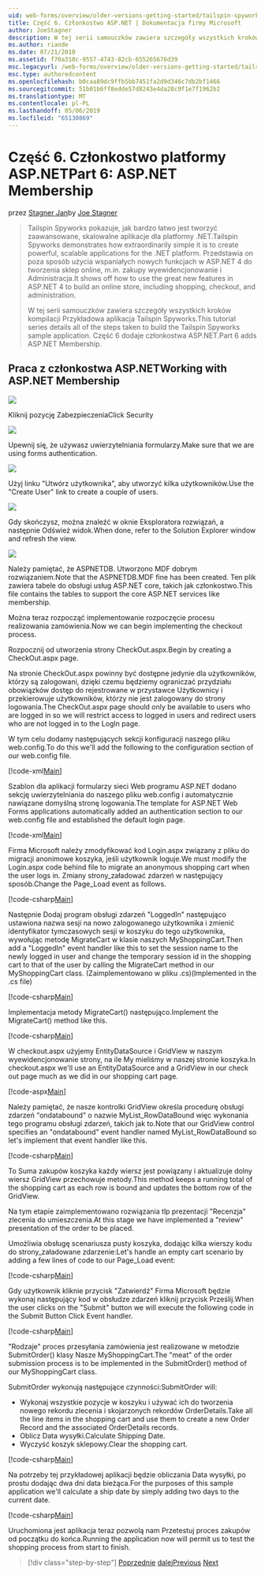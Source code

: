 ```yaml
---
uid: web-forms/overview/older-versions-getting-started/tailspin-spyworks/tailspin-spyworks-part-6
title: Część 6. Członkostwo ASP.NET | Dokumentacja firmy Microsoft
author: JoeStagner
description: W tej serii samouczków zawiera szczegóły wszystkich kroków kompilacji Przykładowa aplikacja Tailspin Spyworks. Część 6 dodaje członkostwa ASP.NET.
ms.author: riande
ms.date: 07/21/2010
ms.assetid: f70a310c-9557-4743-82cb-655265676d39
msc.legacyurl: /web-forms/overview/older-versions-getting-started/tailspin-spyworks/tailspin-spyworks-part-6
msc.type: authoredcontent
ms.openlocfilehash: b0caa89dc9ffb5bb7451fa2d9d346c7db2bf1466
ms.sourcegitcommit: 51b01b6ff8edde57d8243e4da28c9f1e7f1962b2
ms.translationtype: MT
ms.contentlocale: pl-PL
ms.lasthandoff: 05/06/2019
ms.locfileid: "65130869"
---
```

# <a name="part-6-aspnet-membership"></a><span data-ttu-id="6570e-104">Część 6. Członkostwo platformy ASP.NET</span><span class="sxs-lookup"><span data-stu-id="6570e-104">Part 6: ASP.NET Membership</span></span>

<span data-ttu-id="6570e-105">przez [Stagner Jan](https://github.com/JoeStagner)</span><span class="sxs-lookup"><span data-stu-id="6570e-105">by [Joe Stagner](https://github.com/JoeStagner)</span></span>

> <span data-ttu-id="6570e-106">Tailspin Spyworks pokazuje, jak bardzo łatwo jest tworzyć zaawansowane, skalowalne aplikacje dla platformy .NET.</span><span class="sxs-lookup"><span data-stu-id="6570e-106">Tailspin Spyworks demonstrates how extraordinarily simple it is to create powerful, scalable applications for the .NET platform.</span></span> <span data-ttu-id="6570e-107">Przedstawia on poza sposób użycia wspaniałych nowych funkcjach w ASP.NET 4 do tworzenia sklep online, m.in. zakupy wyewidencjonowanie i Administracja.</span><span class="sxs-lookup"><span data-stu-id="6570e-107">It shows off how to use the great new features in ASP.NET 4 to build an online store, including shopping, checkout, and administration.</span></span>
> 
> <span data-ttu-id="6570e-108">W tej serii samouczków zawiera szczegóły wszystkich kroków kompilacji Przykładowa aplikacja Tailspin Spyworks.</span><span class="sxs-lookup"><span data-stu-id="6570e-108">This tutorial series details all of the steps taken to build the Tailspin Spyworks sample application.</span></span> <span data-ttu-id="6570e-109">Część 6 dodaje członkostwa ASP.NET.</span><span class="sxs-lookup"><span data-stu-id="6570e-109">Part 6 adds ASP.NET Membership.</span></span>

## <a id="_Toc260221672"></a>  <span data-ttu-id="6570e-110">Praca z członkostwa ASP.NET</span><span class="sxs-lookup"><span data-stu-id="6570e-110">Working with ASP.NET Membership</span></span>

![](tailspin-spyworks-part-6/_static/image1.png)

<span data-ttu-id="6570e-111">Kliknij pozycję Zabezpieczenia</span><span class="sxs-lookup"><span data-stu-id="6570e-111">Click Security</span></span>

![](tailspin-spyworks-part-6/_static/image1.jpg)

<span data-ttu-id="6570e-112">Upewnij się, że używasz uwierzytelniania formularzy.</span><span class="sxs-lookup"><span data-stu-id="6570e-112">Make sure that we are using forms authentication.</span></span>

![](tailspin-spyworks-part-6/_static/image2.jpg)

<span data-ttu-id="6570e-113">Użyj linku "Utwórz użytkownika", aby utworzyć kilka użytkowników.</span><span class="sxs-lookup"><span data-stu-id="6570e-113">Use the "Create User" link to create a couple of users.</span></span>

![](tailspin-spyworks-part-6/_static/image3.jpg)

<span data-ttu-id="6570e-114">Gdy skończysz, można znaleźć w oknie Eksploratora rozwiązań, a następnie Odśwież widok.</span><span class="sxs-lookup"><span data-stu-id="6570e-114">When done, refer to the Solution Explorer window and refresh the view.</span></span>

![](tailspin-spyworks-part-6/_static/image2.png)

<span data-ttu-id="6570e-115">Należy pamiętać, że ASPNETDB. Utworzono MDF dobrym rozwiązaniem.</span><span class="sxs-lookup"><span data-stu-id="6570e-115">Note that the ASPNETDB.MDF fine has been created.</span></span> <span data-ttu-id="6570e-116">Ten plik zawiera tabele do obsługi usług ASP.NET core, takich jak członkostwo.</span><span class="sxs-lookup"><span data-stu-id="6570e-116">This file contains the tables to support the core ASP.NET services like membership.</span></span>

<span data-ttu-id="6570e-117">Można teraz rozpocząć implementowanie rozpoczęcie procesu realizowania zamówienia.</span><span class="sxs-lookup"><span data-stu-id="6570e-117">Now we can begin implementing the checkout process.</span></span>

<span data-ttu-id="6570e-118">Rozpocznij od utworzenia strony CheckOut.aspx.</span><span class="sxs-lookup"><span data-stu-id="6570e-118">Begin by creating a CheckOut.aspx page.</span></span>

<span data-ttu-id="6570e-119">Na stronie CheckOut.aspx powinny być dostępne jedynie dla użytkowników, którzy są zalogowani, dzięki czemu będziemy ograniczać przydziału obowiązków dostęp do rejestrowane w przystawce Użytkownicy i przekierowuje użytkowników, którzy nie jest zalogowany do strony logowania.</span><span class="sxs-lookup"><span data-stu-id="6570e-119">The CheckOut.aspx page should only be available to users who are logged in so we will restrict access to logged in users and redirect users who are not logged in to the LogIn page.</span></span>

<span data-ttu-id="6570e-120">W tym celu dodamy następujących sekcji konfiguracji naszego pliku web.config.</span><span class="sxs-lookup"><span data-stu-id="6570e-120">To do this we'll add the following to the configuration section of our web.config file.</span></span>

[!code-xml[Main](tailspin-spyworks-part-6/samples/sample1.xml)]

<span data-ttu-id="6570e-121">Szablon dla aplikacji formularzy sieci Web programu ASP.NET dodano sekcję uwierzytelniania do naszego pliku web.config i automatycznie nawiązane domyślną stronę logowania.</span><span class="sxs-lookup"><span data-stu-id="6570e-121">The template for ASP.NET Web Forms applications automatically added an authentication section to our web.config file and established the default login page.</span></span>

[!code-xml[Main](tailspin-spyworks-part-6/samples/sample2.xml)]

<span data-ttu-id="6570e-122">Firma Microsoft należy zmodyfikować kod Login.aspx związany z pliku do migracji anonimowe koszyka, jeśli użytkownik loguje.</span><span class="sxs-lookup"><span data-stu-id="6570e-122">We must modify the Login.aspx code behind file to migrate an anonymous shopping cart when the user logs in.</span></span> <span data-ttu-id="6570e-123">Zmiany strony\_załadować zdarzeń w następujący sposób.</span><span class="sxs-lookup"><span data-stu-id="6570e-123">Change the Page\_Load event as follows.</span></span>

[!code-csharp[Main](tailspin-spyworks-part-6/samples/sample3.cs)]

<span data-ttu-id="6570e-124">Następnie Dodaj program obsługi zdarzeń "LoggedIn" następująco ustawiona nazwa sesji na nowo zalogowanego użytkownika i zmienić identyfikator tymczasowych sesji w koszyku do tego użytkownika, wywołując metodę MigrateCart w klasie naszych MyShoppingCart.</span><span class="sxs-lookup"><span data-stu-id="6570e-124">Then add a "LoggedIn" event handler like this to set the session name to the newly logged in user and change the temporary session id in the shopping cart to that of the user by calling the MigrateCart method in our MyShoppingCart class.</span></span> <span data-ttu-id="6570e-125">(Zaimplementowano w pliku .cs)</span><span class="sxs-lookup"><span data-stu-id="6570e-125">(Implemented in the .cs file)</span></span>

[!code-csharp[Main](tailspin-spyworks-part-6/samples/sample4.cs)]

<span data-ttu-id="6570e-126">Implementacja metody MigrateCart() następująco.</span><span class="sxs-lookup"><span data-stu-id="6570e-126">Implement the MigrateCart() method like this.</span></span>

[!code-csharp[Main](tailspin-spyworks-part-6/samples/sample5.cs)]

<span data-ttu-id="6570e-127">W checkout.aspx użyjemy EntityDataSource i GridView w naszym wyewidencjonowanie strony, na ile My mieliśmy w naszej stronie koszyka.</span><span class="sxs-lookup"><span data-stu-id="6570e-127">In checkout.aspx we'll use an EntityDataSource and a GridView in our check out page much as we did in our shopping cart page.</span></span>

[!code-aspx[Main](tailspin-spyworks-part-6/samples/sample6.aspx)]

<span data-ttu-id="6570e-128">Należy pamiętać, że nasze kontrolki GridView określa procedurę obsługi zdarzeń "ondatabound" o nazwie MyList\_RowDataBound więc wykonania tego programu obsługi zdarzeń, takich jak to.</span><span class="sxs-lookup"><span data-stu-id="6570e-128">Note that our GridView control specifies an "ondatabound" event handler named MyList\_RowDataBound so let's implement that event handler like this.</span></span>

[!code-csharp[Main](tailspin-spyworks-part-6/samples/sample7.cs)]

<span data-ttu-id="6570e-129">To Suma zakupów koszyka każdy wiersz jest powiązany i aktualizuje dolny wiersz GridView przechowuje metody.</span><span class="sxs-lookup"><span data-stu-id="6570e-129">This method keeps a running total of the shopping cart as each row is bound and updates the bottom row of the GridView.</span></span>

<span data-ttu-id="6570e-130">Na tym etapie zaimplementowano rozwiązania tlp prezentacji "Recenzja" zlecenia do umieszczenia.</span><span class="sxs-lookup"><span data-stu-id="6570e-130">At this stage we have implemented a "review" presentation of the order to be placed.</span></span>

<span data-ttu-id="6570e-131">Umożliwia obsługę scenariusza pusty koszyka, dodając kilka wierszy kodu do strony\_załadowane zdarzenie:</span><span class="sxs-lookup"><span data-stu-id="6570e-131">Let's handle an empty cart scenario by adding a few lines of code to our Page\_Load event:</span></span>

[!code-csharp[Main](tailspin-spyworks-part-6/samples/sample8.cs)]

<span data-ttu-id="6570e-132">Gdy użytkownik kliknie przycisk "Zatwierdź" Firma Microsoft będzie wykonaj następujący kod w obsłudze zdarzeń kliknij przycisk Prześlij.</span><span class="sxs-lookup"><span data-stu-id="6570e-132">When the user clicks on the "Submit" button we will execute the following code in the Submit Button Click Event handler.</span></span>

[!code-csharp[Main](tailspin-spyworks-part-6/samples/sample9.cs)]

<span data-ttu-id="6570e-133">"Rodzaje" proces przesyłania zamówienia jest realizowane w metodzie SubmitOrder() klasy Nasze MyShoppingCart.</span><span class="sxs-lookup"><span data-stu-id="6570e-133">The "meat" of the order submission process is to be implemented in the SubmitOrder() method of our MyShoppingCart class.</span></span>

<span data-ttu-id="6570e-134">SubmitOrder wykonują następujące czynności:</span><span class="sxs-lookup"><span data-stu-id="6570e-134">SubmitOrder will:</span></span>

- <span data-ttu-id="6570e-135">Wykonaj wszystkie pozycje w koszyku i używać ich do tworzenia nowego rekordu zlecenia i skojarzonych rekordów OrderDetails.</span><span class="sxs-lookup"><span data-stu-id="6570e-135">Take all the line items in the shopping cart and use them to create a new Order Record and the associated OrderDetails records.</span></span>
- <span data-ttu-id="6570e-136">Oblicz Data wysyłki.</span><span class="sxs-lookup"><span data-stu-id="6570e-136">Calculate Shipping Date.</span></span>
- <span data-ttu-id="6570e-137">Wyczyść koszyk sklepowy.</span><span class="sxs-lookup"><span data-stu-id="6570e-137">Clear the shopping cart.</span></span>

[!code-csharp[Main](tailspin-spyworks-part-6/samples/sample10.cs)]

<span data-ttu-id="6570e-138">Na potrzeby tej przykładowej aplikacji będzie obliczania Data wysyłki, po prostu dodając dwa dni data bieżąca.</span><span class="sxs-lookup"><span data-stu-id="6570e-138">For the purposes of this sample application we'll calculate a ship date by simply adding two days to the current date.</span></span>

[!code-csharp[Main](tailspin-spyworks-part-6/samples/sample11.cs)]

<span data-ttu-id="6570e-139">Uruchomiona jest aplikacja teraz pozwolą nam Przetestuj proces zakupów od początku do końca.</span><span class="sxs-lookup"><span data-stu-id="6570e-139">Running the application now will permit us to test the shopping process from start to finish.</span></span>

> [!div class="step-by-step"]
> <span data-ttu-id="6570e-140">[Poprzednie](tailspin-spyworks-part-5.md)
> [dalej](tailspin-spyworks-part-7.md)</span><span class="sxs-lookup"><span data-stu-id="6570e-140">[Previous](tailspin-spyworks-part-5.md)
[Next](tailspin-spyworks-part-7.md)</span></span>
